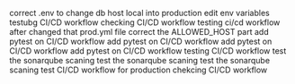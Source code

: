 correct .env to change db host local into production
edit env variables 
testubg CI/CD  workflow 
checking CI/CD workflow
testing ci/cd workflow after changed that prod.yml file
correct the ALLOWED_HOST part
add pytest on CI/CD workflow
add pytest on CI/CD workflow
add pytest on CI/CD workflow
add pytest on CI/CD workflow
testing CI/CD workflow 
test the sonarqube scaning
test the sonarqube scaning
test the sonarqube scaning
test CI/CD workflow for production
chekcing CI/CD workflow 
